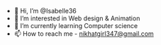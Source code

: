 - 👋 Hi, I’m @Isabelle36
- 👀 I’m interested in Web design & Animation
- 🌱 I’m currently learning Computer science
- 📫 How to reach me - nikhatgirl347@gmail.com

<!---
Isabelle36/Isabelle36 is a ✨ special ✨ repository because its `README.md` (this file) appears on your GitHub profile.
You can click the Preview link to take a look at your changes.
--->

